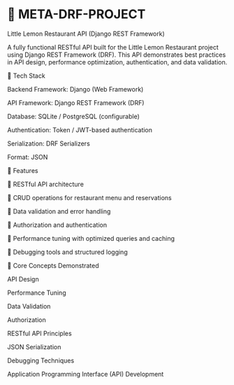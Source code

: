 # 🍋 META-DRF-PROJECT

Little Lemon Restaurant API (Django REST Framework)

A fully functional RESTful API built for the Little Lemon Restaurant project using Django REST Framework (DRF). This API demonstrates best practices in API design, performance optimization, authentication, and data validation.

🧩 Tech Stack

Backend Framework: Django (Web Framework)

API Framework: Django REST Framework (DRF)

Database: SQLite / PostgreSQL (configurable)

Authentication: Token / JWT-based authentication

Serialization: DRF Serializers

Format: JSON

🚀 Features

🔹 RESTful API architecture

🔹 CRUD operations for restaurant menu and reservations

🔹 Data validation and error handling

🔹 Authorization and authentication

🔹 Performance tuning with optimized queries and caching

🔹 Debugging tools and structured logging

🧠 Core Concepts Demonstrated

API Design

Performance Tuning

Data Validation

Authorization

RESTful API Principles

JSON Serialization

Debugging Techniques

Application Programming Interface (API) Development
